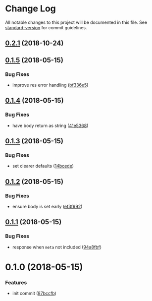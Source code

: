 # Change Log

All notable changes to this project will be documented in this file. See [standard-version](https://github.com/conventional-changelog/standard-version) for commit guidelines.

<a name="0.2.1"></a>
## [0.2.1](https://github.com/willfarrell/middy-jsonapi/compare/v0.1.5...v0.2.1) (2018-10-24)



<a name="0.1.5"></a>
## [0.1.5](https://github.com/willfarrell/middy-jsonapi/compare/v0.1.4...v0.1.5) (2018-05-15)


### Bug Fixes

* improve res error handling ([bf336e5](https://github.com/willfarrell/middy-jsonapi/commit/bf336e5))



<a name="0.1.4"></a>
## [0.1.4](https://github.com/willfarrell/middy-jsonapi/compare/v0.1.3...v0.1.4) (2018-05-15)


### Bug Fixes

* have body return as string ([41e5368](https://github.com/willfarrell/middy-jsonapi/commit/41e5368))



<a name="0.1.3"></a>
## [0.1.3](https://github.com/willfarrell/middy-jsonapi/compare/v0.1.2...v0.1.3) (2018-05-15)


### Bug Fixes

* set clearer defaults ([14bcede](https://github.com/willfarrell/middy-jsonapi/commit/14bcede))



<a name="0.1.2"></a>
## [0.1.2](https://github.com/willfarrell/middy-jsonapi/compare/v0.1.1...v0.1.2) (2018-05-15)


### Bug Fixes

* ensure body is set early ([ef3f992](https://github.com/willfarrell/middy-jsonapi/commit/ef3f992))



<a name="0.1.1"></a>
## [0.1.1](https://github.com/willfarrell/middy-jsonapi/compare/v0.1.0...v0.1.1) (2018-05-15)


### Bug Fixes

* response when `meta` not included ([94a8fbf](https://github.com/willfarrell/middy-jsonapi/commit/94a8fbf))



<a name="0.1.0"></a>
# 0.1.0 (2018-05-15)


### Features

* init commit ([87bccfb](https://github.com/willfarrell/middy-jsonapi/commit/87bccfb))
